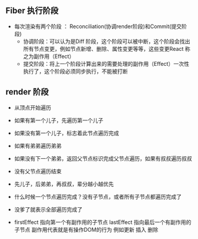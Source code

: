 ## Fiber 执行阶段
- 每次渲染有两个阶段 ： Reconciliation(协调render阶段)和Commit(提交阶段)
    - 协调阶段：可以认为是Diff 阶段，这个阶段可以被中断，这个阶段会找出所有节点变更，例如节点新增、删除、属性变更等等，这些变更React 称之为副作用（Effect）
    - 提交阶段：将上一个阶段计算出来的需要处理的副作用（Effect）一次性执行了，这个阶段必须同步执行，不能被打断


## render 阶段
- 从顶点开始遍历
- 如果有第一个儿子，先遍历第一个儿子
- 如果没有第一个儿子，标志着此节点遍历完成
- 如果有弟弟遍历弟弟
- 如果没有下一个弟弟，返回父节点标识完成父节点遍历，如果有叔叔遍历叔叔
- 没有父节点遍历结束
- 先儿子，后弟弟，再叔叔，辈分越小越优先


- 什么时候一个节点遍历完成？没有子节点，或者所有子节点都遍历完成了
- 没爹了就表示全部遍历完成了



- firstEffect 指向第一个有副作用的子节点 lastEffect 指向最后一个有副作用的子节点
 副作用代表就是有操作DOM的行为 例如更新 插入 删除